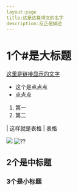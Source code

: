 ```yaml
---
layout:page
title:这是这篇博文的名字
description:反正是描述
---
```

# 1个#是大标题

[这里是链接显示的文字](www.baidu.com)

* 这个是点点点
* 点点点
1. 第一
2. 第二

| 这样就是表格 | 表格

![](http://img.kanzhun.com/enterprise/data/20161018/86a3559ec84ab0870de13a926e9c7977.jpg)
![??](http://img2.downza.cn/soft/bcgj-110/2016-06-23/97b5716eca844f34c4f1dd9767d5529d.png)


## 2个是中标题
### 3个是小标题
